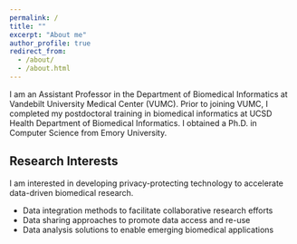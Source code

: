 ```yaml
---
permalink: /
title: ""
excerpt: "About me"
author_profile: true
redirect_from: 
  - /about/
  - /about.html
---
```


I am an Assistant Professor in the Department of Biomedical Informatics at Vandebilt University Medical Center (VUMC). Prior to joining VUMC, I completed my postdoctoral training in biomedical informatics at UCSD Health Department of Biomedical Informatics. I obtained a Ph.D. in Computer Science from Emory University. 

## Research Interests

I am interested in developing privacy-protecting technology to accelerate data-driven biomedical research. 

* Data integration methods to facilitate collaborative research efforts
* Data sharing approaches to promote data access and re-use
* Data analysis solutions to enable emerging biomedical applications 
